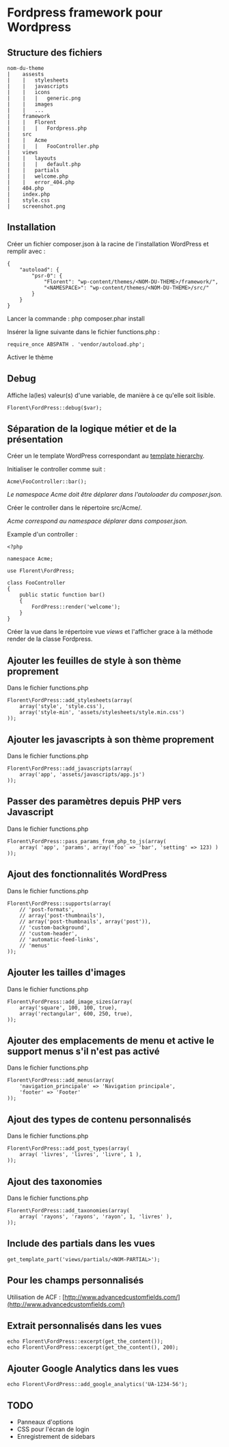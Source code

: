 Fordpress framework pour Wordpress
==================================

Structure des fichiers
----------------------

```
nom-du-theme
|    assests
|    |   stylesheets
|    |   javascripts
|    |   icons
|    |   |   generic.png
|    |   images
|    |   ...
|    framework
|    |   Florent
|    |   |   Fordpress.php
|    src
|    |   Acme
|    |   |   FooController.php
|    views
|    |   layouts
|    |   |   default.php
|    |   partials
|    |   welcome.php
|    |   error_404.php
|    404.php
|    index.php
|    style.css
|    screenshot.png
```

Installation
------------

Créer un fichier composer.json à la racine de l'installation WordPress et remplir avec :

```
{
    "autoload": {
        "psr-0": {
            "Florent": "wp-content/themes/<NOM-DU-THEME>/framework/",
            "<NAMESPACE>": "wp-content/themes/<NOM-DU-THEME>/src/"
        }
    }
}
```

Lancer la commande : php composer.phar install

Insérer la ligne suivante dans le fichier functions.php :

```
require_once ABSPATH . 'vendor/autoload.php';
```

Activer le thème

Debug
------------------------------------------------

Affiche la(les) valeur(s) d'une variable, de manière à ce qu'elle soit lisible.

```
Florent\FordPress::debug($var);
```

Séparation de la logique métier et de la présentation
--------------------------------------------------

Créer un le template WordPress correspondant au [template hierarchy](http://codex.wordpress.org/Template_Hierarchy).

Initialiser le controller comme suit :

```
Acme\FooController::bar();
```

_Le namespace Acme doit être déplarer dans l'autoloader du composer.json._

Créer le controller dans le répertoire src/Acme/.

_Acme correspond au namespace déplarer dans composer.json._

Example d'un controller :

```
<?php

namespace Acme;

use Florent\FordPress;

class FooController
{
    public static function bar()
    {
        FordPress::render('welcome');
    }
}
```

Créer la vue dans le répertoire vue _views_ et l'afficher grace à la méthode render de la classe Fordpress.


Ajouter les feuilles de style à son thème proprement
----------------------------------------------------

Dans le fichier functions.php

```
Florent\FordPress::add_stylesheets(array(
    array('style', 'style.css'),
    array('style-min', 'assets/stylesheets/style.min.css')
));
```

Ajouter les javascripts à son thème proprement
----------------------------------------------

Dans le fichier functions.php

```
Florent\FordPress::add_javascripts(array(
    array('app', 'assets/javascripts/app.js')
));
```

Passer des paramètres depuis PHP vers Javascript
------------------------------------------------

Dans le fichier functions.php

```
Florent\FordPress::pass_params_from_php_to_js(array(
    array( 'app', 'params', array('foo' => 'bar', 'setting' => 123) )
));
```

Ajout des fonctionnalités WordPress
-----------------------------------

Dans le fichier functions.php

```
Florent\FordPress::supports(array(
    // 'post-formats',
    // array('post-thumbnails'),
    // array('post-thumbnails', array('post')),
    // 'custom-background',
    // 'custom-header',
    // 'automatic-feed-links',
    // 'menus'
));
```

Ajouter les tailles d'images
----------------------------

Dans le fichier functions.php

```
Florent\FordPress::add_image_sizes(array(
    array('square', 100, 100, true),
    array('rectangular', 600, 250, true),
));
```

Ajouter des emplacements de menu et active le support menus s'il n'est pas activé
---------------------------------------------------------------------------------

Dans le fichier functions.php

```
Florent\FordPress::add_menus(array(
    'navigation_principale' => 'Navigation principale',
    'footer' => 'Footer'
));
```

Ajout des types de contenu personnalisés
----------------------------------------

Dans le fichier functions.php

```
Florent\FordPress::add_post_types(array(
    array( 'livres', 'livres', 'livre', 1 ),
));
```

Ajout des taxonomies
--------------------

Dans le fichier functions.php

```
Florent\FordPress::add_taxonomies(array(
    array( 'rayons', 'rayons', 'rayon', 1, 'livres' ),
));
```

Include des partials dans les vues
----------------------------------

```
get_template_part('views/partials/<NOM-PARTIAL>');
```

Pour les champs personnalisés
-----------------------------

Utilisation de ACF : [http://www.advancedcustomfields.com/](http://www.advancedcustomfields.com/)

Extrait personnalisés dans les vues
-----------------------------------

```
echo Florent\FordPress::excerpt(get_the_content());
echo Florent\FordPress::excerpt(get_the_content(), 200);
```

Ajouter Google Analytics dans les vues
--------------------------------------

```
echo Florent\FordPress::add_google_analytics('UA-1234-56');
```


TODO
----

* Panneaux d'options
* CSS pour l'écran de login
* Enregistrement de sidebars
